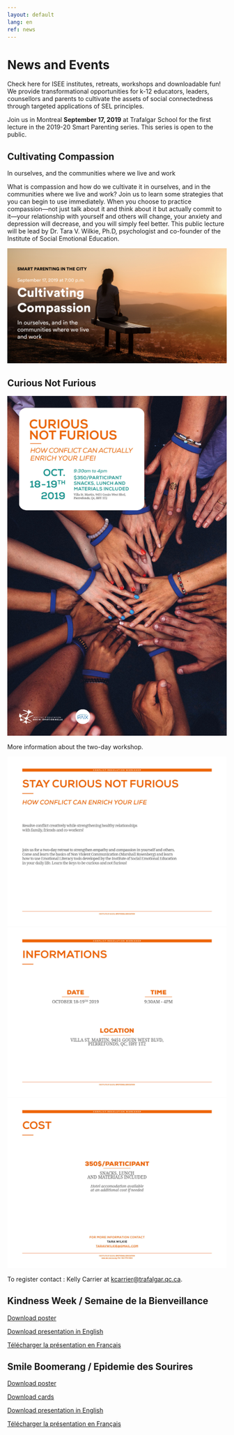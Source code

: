 ```yaml
---
layout: default
lang: en
ref: news
---
```


<div class="box">
<h1>News and Events</h1>
</div>

<div class="quote-container">
<span class="quote">
Check here for ISEE institutes, retreats, workshops and downloadable fun! We provide transformational opportunities for k-12 educators, leaders, counsellors and parents to cultivate the assets of social connectedness through targeted applications of SEL principles. 
</span>
</div>

<p class="one-col">Join us in Montreal <b>September 17, 2019</b> at Trafalgar School for the first lecture in the 2019-20 Smart Parenting series. This series is open to the public.</p>

<div class="box">
<h2>Cultivating Compassion</h2>
In ourselves, and the communities where we live and work
</div>

What is compassion and how do we cultivate it in ourselves, and in the communities where we live and work? Join us to learn some strategies that you can begin to use immediately. When you choose to practice compassion—not just talk about it and think about it but actually commit to it—your relationship with yourself and others will change, your anxiety and depression will decrease, and you will simply feel better. This public lecture will be lead by Dr. Tara V. Wilkie, Ph.D, psychologist and co-founder of the Institute of Social Emotional Education.

<div class="poster">
<img src="./static/events/IESE_cultivatingcompassion.png">
</div>
<p></p>

<div class="box">
<h2>Curious Not Furious</h2>
</div>

<div class="poster">
<img src="./static/events/iese-curiousnotfurious-affiche-11x17.jpg">
</div>

More information about the two-day workshop.

<div class="poster">
<img src="./static/events/iese-curiousnotfurious-presentation-EN.jpg">
</div>

<div class="poster">
<img src="./static/events/iese-curiousnotfurious-presentation-EN2.jpg">
</div>

<div class="poster">
<img src="./static/events/iese-curiousnotfurious-presentation-EN3.jpg">
</div>

To register contact : Kelly Carrier at <a href="mailto:kcarrier@trafalgar.qc.ca">kcarrier@trafalgar.qc.ca</a>.

<div class="box">
<h2>Kindness Week / Semaine de la Bienveillance</h2>
</div>

<a href="./static/events/iese-kindnessweek-affiche-11x17.jpg">Download poster</a>

<a href="./static/events/iese-kindnessweek-presentation-EN.pdf">Download presentation in English</a>

<a href="./static/events/iese-kindnessweek-presentation-FR.pdf">Télécharger la présentation en Français</a>

<div class="box">
<h2>Smile Boomerang / Epidemie des Sourires</h2>
</div>

<a href="./static/events/iese-smile_boomerang-affiche-11x17-v3.jpg">Download poster</a>

<a href="./static/events/iese-smileboomerang-carte.pdf">Download cards</a>

<a href="./static/events/iese-smileboomerang-presentation-EN.pdf">Download presentation in English</a>

<a href="./static/events/iese-smileboomerang-presentation-FR.pdf">Télécharger la présentation en Français</a>

